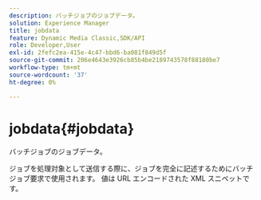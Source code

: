```yaml
---
description: バッチジョブのジョブデータ。
solution: Experience Manager
title: jobdata
feature: Dynamic Media Classic,SDK/API
role: Developer,User
exl-id: 2fefc2ea-415e-4c47-bbd6-ba081f849d5f
source-git-commit: 206e4643e3926cb85b4be2189743578f88180be7
workflow-type: tm+mt
source-wordcount: '37'
ht-degree: 0%

---
```


# jobdata{#jobdata}

バッチジョブのジョブデータ。

ジョブを処理対象として送信する際に、ジョブを完全に記述するためにバッチ ジョブ要求で使用されます。 値は URL エンコードされた XML スニペットです。
